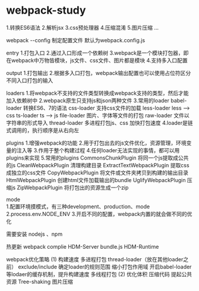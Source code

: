 # webpack-study

1.转换ES6语法
2.解析jsx
3.css预处理器
4.压缩混淆
5.图片压缩
...


webpack --config 制定配置文件 默认为webpack.config.js

entry 
1.打包入口
2.通过入口形成一个依赖树
3.webpack是一个模块打包器，即在webpack中万物皆模块，js文件、css文件、图片都是模块
4.支持多入口配置

output
1.打包输出
2.根据多入口打包，webpack输出配置也可以使用占位符区分不同入口打包的输入

loaders
1.将webpack不支持的文件类型转换成webpack支持的类型，然后才能加入依赖树中
2.webpack原生只支持js和json两种文件
3.常用的loader
babel-loader 转换ES6、7的语法
css-loader 支持css文件的加载
less-loader less ——> css 
ts-loader ts ——> js 
file-loader 图片、字体等文件的打包
raw-loader 文件以字符串的形式导入
thread-loader 多进程打包js、css 加快打包速度
4.loader是链式调用的，执行顺序是从右向左

plugins
1.增强webpack的功能
2.用于打包出去的js文件优化，资源管理，环境变量的注入等
3.作用于整个构建过程
4.任何loader无法实现的事情，都可以用plugins来实现
5.常用的plugins
CommonsChunkPlugin 将同一个js提取成公共的js
CleanWebpackPlugin 清理构建目录
ExtractTextWebpackPlugin 提取css成独立的css文件
CopyWebpackPlugin 将文件或文件夹拷贝到构建的输出目录
HtmlWebpackPlugin 创建html文件加载输出的bundle
UglifyWebpackPlugin 压缩js
ZipWebpackPlugin 将打包出的资源生成一个zip

mode  
1.配置环境摸模式，有三种development、production、mode
2.process.env.NODE_ENV
3.开启不同的配置，webpack内置的就会做不同的优化

需要安装 nodejs 、npm


热更新
webpack complie HDM-Server bundle.js HDM-Runtime





webpack优化策略
(1) 构建速度
多进程打包 thread-loader（放在其他loader之前）
exclude/include 确定loader的规则范围 缩小打包作用域
开启babel-loader等lodaer的缓存机制，提升构建速度
多线程打包
(2) 优化体积
压缩代码
提起公共资源
Tree-shaking 
图片压缩
